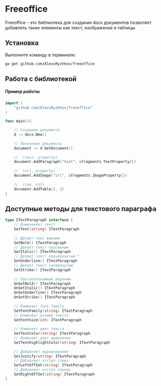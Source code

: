 # Freeoffice

Freeoffice - это библиотека для создания docx документов позволяет добавлять такие элементы как текст, изображение и таблицы

## Установка

Выполните команду в терминале:

```bash
go get github.com/AlexsRyzhkov/freeoffice
```

## Работа с библиотекой


##### Пример работы

```go
import (
    "github.com/AlexsRyzhkov/freeoffice"
)

func main(){
	
	// Создание документа
	d := docx.New()
	
	// Получение документа
	document := d.GetDocument()
	
	//  (text, property)
	document.AddParagraph("text", &fragments.TextProperty{})
	
	//  (url, property)
	document.AddImage("url", &fragments.ImageProperty{})
    
	//  (row, col)
	document.AddTable(2, 3)
}
```

## Доступные методы для текстового параграфа

```go
type ITextParagraph interface {
	// Измененяет текст
	SetText(string) ITextParagraph
    
	// Делает текс жирным
	SetBold() ITextParagraph
	// Делает текст курсивным
	SetItalic() ITextParagraph
	// Делает текст подчеркнутым "
	SetUnderline() ITextParagraph
	// Делает текст зачеркнутым
	SetStrike() ITextParagraph
    
	// Противоположные верхним
	UnSetBold() ITextParagraph
	UnSetItalic() ITextParagraph
	UnSetUnderline() ITextParagraph
	UnSetStrike() ITextParagraph
    
	// Изменяет font family 
	SetFontFamily(string) ITextParagraph
	// Изменяет размер текста
	SetFontSize(int) ITextParagraph
    
	// Изменяет цвет текста
	SetTextColor(string) ITextParagraph
	// Изменяет цвет выделения
	SetTextHighlightColor(string) ITextParagraph
    
	// Добавляет выравнивание
	SetJustify(string) ITextParagraph
    // Добавляет отступ слева
	SetLeftOffSet(string) ITextParagraph
    // Добавляет отступ справа
	SetRightOffSet(string) ITextParagraph
}
```
